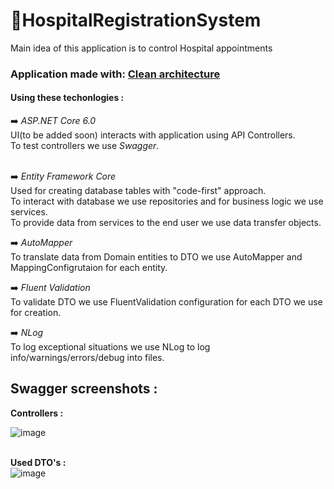 <h1>🏥HospitalRegistrationSystem</h1>

Main idea of this application is to control Hospital appointments 

<h3>Application made with: <ins>Clean architecture</ins></h3>

<h4>Using these techonlogies :</h4>
➡️ <i>ASP.NET Core 6.0</i><br>
UI(to be added soon) interacts with application using API Controllers.<br>
To test controllers we use <i>Swagger</i>.

<br>➡️ <i>Entity Framework Core</i><br>
Used for creating database tables with "code-first" approach.<br>
To interact with database we use repositories and for business logic we use services.<br>
To provide data from services to the end user we use data transfer objects.<br>

➡️ <i>AutoMapper</i><br>
To translate data from Domain entities to DTO we use AutoMapper and MappingConfigrutaion for each entity.<br>

➡️ <i>Fluent Validation</i><br>
To validate DTO we use FluentValidation configuration for each DTO we use for creation.<br>

➡️ <i>NLog</i><br>
To log exceptional situations we use NLog to log info/warnings/errors/debug into files.<br>

<h2>Swagger screenshots :</h2>
<b>Controllers :</b><br>

![image](https://user-images.githubusercontent.com/71894616/198849408-c5b400cf-968d-466f-b15b-60362765f768.png)

<br><b>Used DTO's :</b><br>
![image](https://user-images.githubusercontent.com/71894616/198849303-d4df1c8b-6666-496b-9ce1-9580b1c599e9.png)

